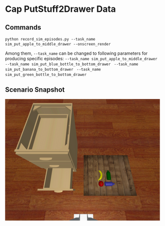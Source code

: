 # Cap PutStuff2Drawer Data

## Commands
    python record_sim_episodes.py --task_name sim_put_apple_to_middle_drawer --onscreen_render
Among them, `--task_name` can be changed to following parameters for producing specific episodes:
`--task_name sim_put_apple_to_middle_drawer
`
`--task_name sim_put_blue_bottle_to_bottom_drawer
`
`--task_name sim_put_banana_to_bottom_drawer
`
`--task_name sim_put_green_bottle_to_bottom_drawer
`

## Scenario Snapshot
![img_2.png](snapshot.png)

